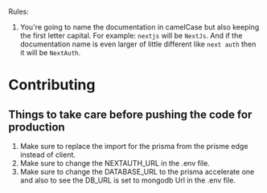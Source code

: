 Rules:
1. You're going to name the documentation in camelCase but also keeping the first letter capital. For example: `nextjs` will be `NextJs`. And if the documentation name is even larger of little different like `next auth` then it will be `NextAuth`.




# Contributing
## Things to take care before pushing the code for production
1. Make sure to replace the import for the prisma from the prisme edge instead of client.
2. Make sure to change the NEXTAUTH_URL in the .env file.
3. Make sure to change the DATABASE_URL to the prisma accelerate one and also to see the DB_URL is set to mongodb Url in the .env file.